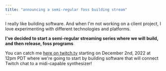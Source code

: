 ```yaml
---
title: "announcing a semi-regular foss building stream"
---
```

I really like building software. And when I'm not working on a client project, I love experimenting with different
technologies and platforms.

**I've decided to start a semi-regular streaming series where we will build, and then release, foss programs**

You can catch me [here on twitch.tv](https://twitch.tv/ctrlsquid) starting on December 2nd, 2022 at 12pm PDT where we're
going to start by building software that will connect Twitch chat to a midi-capable synthesizer! 